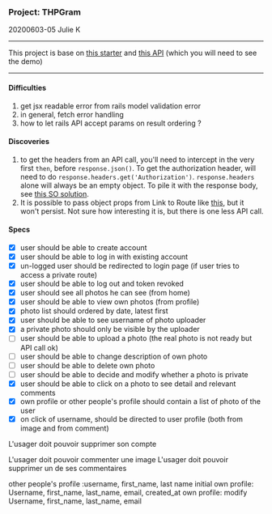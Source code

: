 ### Project: THPGram

20200603-05 Julie K

---

This project is base on [this starter](https://github.com/julienemo/react_starter) and [this API](https://github.com/julienemo/thp_next_42) (which you will need to see the demo)

---

#### Difficulties

1. get jsx readable error from rails model validation error
2. in general, fetch error handling
3. how to let rails API accept params on result ordering ?

#### Discoveries

1. to get the headers from an API call, you'll need to intercept in the very first `then`, before `response.json()`. To get the authorization header, will need to do `response.headers.get('Authorization')`. `response.headers` alone will always be an empty object. To pile it with the response body, see [this SO solution](https://stackoverflow.com/questions/41812056/extract-both-json-and-headers-from-fetch/53826511#53826511).
2. It is possible to pass object props from Link to Route like [this](https://www.youtube.com/watch?v=nmbX2QL7ZJc), but it won't persist. Not sure how interesting it is, but there is one less API call.

#### Specs

- [x] user should be able to create account
- [x] user should be able to log in with existing account
- [x] un-logged user should be redirected to login page (if user tries to access a private route)
- [x] user should be able to log out and token revoked
- [x] user should see all photos he can see (from home)
- [x] user should be able to view own photos (from profile)
- [x] photo list should ordered by date, latest first
- [x] user should be able to see username of photo uploader
- [x] a private photo should only be visible by the uploader
- [ ] user should be able to upload a photo (the real photo is not ready but API call ok)
- [ ] user should be able to change description of own photo
- [ ] user should be able to delete own photo
- [ ] user should be able to decide and modify whether a photo is private
- [x] user should be able to click on a photo to see detail and relevant comments
- [x] own profile or other people's profile should contain a list of photo of the user
- [x] on click of username, should be directed to user profile (both from image and from comment)

L'usager doit pouvoir supprimer son compte

L'usager doit pouvoir commenter une image
L'usager doit pouvoir supprimer un de ses commentaires

other people's profile :username, first_name, last name initial
own profile: Username, first_name, last_name, email, created_at
own profile: modify Username, first_name, last_name, email
